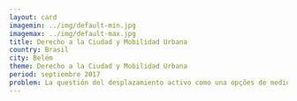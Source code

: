 ```yaml
---
layout: card
imagemin: ../img/default-min.jpg
imagemax: ../img/default-max.jpg
title: Derecho a la Ciudad y Mobilidad Urbana
country: Brasil
city: Belém
theme: Derecho a la Ciudad y Mobilidad Urbana
period: septiembre 2017
problem: La questión del desplazamiento activo como una opções de medio de transporte y transformación de la movilidad urbana.
---
```

